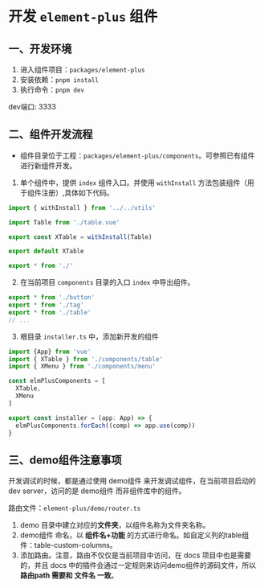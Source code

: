 # 开发 `element-plus` 组件

## 一、开发环境
1. 进入组件项目：`packages/element-plus`
2. 安装依赖：`pnpm install`
3. 执行命令：`pnpm dev`

dev端口: 3333

## 二、组件开发流程

- 组件目录位于工程：`packages/element-plus/components`。可参照已有组件进行新组件开发。


1. 单个组件中，提供 `index` 组件入口。并使用 `withInstall` 方法包装组件（用于组件注册）,具体如下代码。
  ```js
  import { withInstall } from '../../utils'

  import Table from './table.vue'

  export const XTable = withInstall(Table)
  
  export default XTable
  
  export * from './'
  ```

2. 在当前项目 `components` 目录的入口 `index` 中导出组件。
  ```js
  export * from './button'
  export * from './tag'
  export * from './table'
  // ...
  ```

3. 根目录 `installer.ts` 中，添加新开发的组件
```js
import {App} from 'vue'
import { XTable } from './components/table'
import { XMenu } from './components/menu'

const elmPlusComponents = [
  XTable,
  XMenu
]

export const installer = (app: App) => {
  elmPlusComponents.forEach((comp) => app.use(comp))
}
```

## 三、demo组件注意事项
开发调试的时候，都是通过使用 demo组件 来开发调试组件，在当前项目启动的 dev server，访问的是 demo组件 而非组件库中的组件。

路由文件：`element-plus/demo/router.ts`

1. demo 目录中建立对应的**文件夹**，以组件名称为文件夹名称。
2. demo组件 命名，以 **组件名+功能** 的方式进行命名。如自定义列的table组件：table-custom-columns。
3. 添加路由。注意，路由不仅仅是当前项目中访问，在 docs 项目中也是需要的，并且 docs 中的插件会通过一定规则来访问demo组件的源码文件，所以 **路由path 需要和 文件名 一致**。
